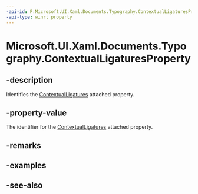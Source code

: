 ```yaml
---
-api-id: P:Microsoft.UI.Xaml.Documents.Typography.ContextualLigaturesProperty
-api-type: winrt property
---
```


<!-- Property syntax
public Windows.UI.Xaml.DependencyProperty ContextualLigaturesProperty { get; }
-->

# Microsoft.UI.Xaml.Documents.Typography.ContextualLigaturesProperty

## -description
Identifies the [ContextualLigatures](/uwp/api/microsoft.ui.xaml.documents.typography#xaml-attached-properties) attached property.

## -property-value
The identifier for the [ContextualLigatures](/uwp/api/microsoft.ui.xaml.documents.typography#xaml-attached-properties) attached property.

## -remarks

## -examples

## -see-also
